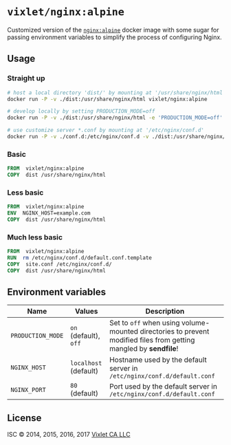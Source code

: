 # `vixlet/nginx:alpine`

Customized version of the [`nginx:alpine`](https://github.com/docker-library/docs/tree/master/nginx) docker image with some sugar for passing environment variables to simplify the process of configuring Nginx.

## Usage

### Straight up
```sh
# host a local directory 'dist/' by mounting at '/usr/share/nginx/html'
docker run -P -v ./dist:/usr/share/nginx/html vixlet/nginx:alpine

# develop locally by setting PRODUCTION_MODE=off
docker run -P -v ./dist:/usr/share/nginx/html -e 'PRODUCTION_MODE=off' vixlet/nginx:alpine

# use customize server *.conf by mounting at '/etc/nginx/conf.d'
docker run -P -v ./conf.d:/etc/nginx/conf.d -v ./dist:/usr/share/nginx/html vixlet/nginx:alpine
```

### Basic
```dockerfile
FROM  vixlet/nginx:alpine
COPY  dist /usr/share/nginx/html
```

### Less basic
```dockerfile
FROM  vixlet/nginx:alpine
ENV  NGINX_HOST=example.com
COPY  dist /usr/share/nginx/html
```

### Much less basic
```dockerfile
FROM  vixlet/nginx:alpine
RUN  rm /etc/nginx/conf.d/default.conf.template
COPY  site.conf /etc/nginx/conf.d/
COPY  dist /usr/share/nginx/html
```

## Environment variables
| Name | Values | Description |
| ---- | ------ | ----------- |
| `PRODUCTION_MODE` | `on` (default), `off` | Set to `off` when using volume-mounted directories to prevent modified files from getting mangled by **sendfile**! |
| `NGINX_HOST` | `localhost` (default) | Hostname used by the default server in `/etc/nginx/conf.d/default.conf` |
| `NGINX_PORT` | `80` (default) | Port used by the default server in `/etc/nginx/conf.d/default.conf` |

## License
ISC © 2014, 2015, 2016, 2017 [Vixlet CA LLC](http://www.vixlet.com/)
